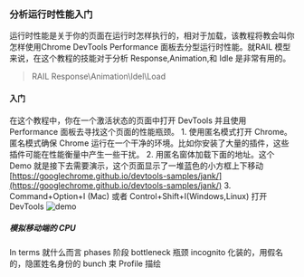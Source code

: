 ### 分析运行时性能入门

运行时性能是关于你的页面在运行时怎样执行的，相对于加载，该教程将教会叫你怎样使用Chrome DevTools Performance 面板去分型运行时性能。就RAIL 模型来说，在这个教程的技能对于分析 Response,Animation,和 Idle 是非常有用的。

> RAIL Response\Animation\Idel\Load 

#### 入门

在这个教程中，你在一个激活状态的页面中打开 DevTools 并且使用 Performance 面板去寻找这个页面的性能瓶颈。
	1. 使用匿名模式打开 Chrome。匿名模式确保 Chrome 运行在一个干净的环境。比如你安装了大量的插件，这些插件可能在性能衡量中产生一些干扰。
	2. 用匿名窗体加载下面的地址。这个 Demo 就是接下去需要演示，这个页面显示了一堆蓝色的小方框上下移动
		[https://googlechrome.github.io/devtools-samples/jank/](https://googlechrome.github.io/devtools-samples/jank/)
	3. Command+Option+I (Mac) 或者 Control+Shift+I(Windows,Linux) 打开 DevTools
		![demo](https://developers.google.com/web/tools/chrome-devtools/evaluate-performance/imgs/get-started.png)


##### 模拟移动端的 CPU


In terms 就什么而言
phases 阶段
bottleneck 瓶颈
incognito 化装的，用假名的，隐匿姓名身份的
bunch 束
Profile 描绘
